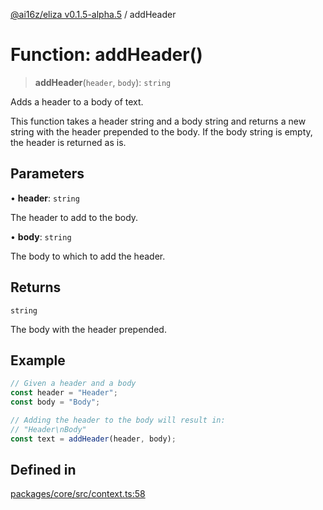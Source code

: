[@ai16z/eliza v0.1.5-alpha.5](../index.md) / addHeader

# Function: addHeader()

> **addHeader**(`header`, `body`): `string`

Adds a header to a body of text.

This function takes a header string and a body string and returns a new string with the header prepended to the body.
If the body string is empty, the header is returned as is.

## Parameters

• **header**: `string`

The header to add to the body.

• **body**: `string`

The body to which to add the header.

## Returns

`string`

The body with the header prepended.

## Example

```ts
// Given a header and a body
const header = "Header";
const body = "Body";

// Adding the header to the body will result in:
// "Header\nBody"
const text = addHeader(header, body);
```

## Defined in

[packages/core/src/context.ts:58](https://github.com/apollodao/apollo-agent/blob/main/packages/core/src/context.ts#L58)
